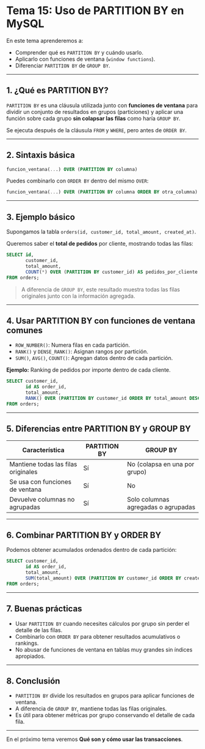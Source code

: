 # **Tema 15: Uso de PARTITION BY en MySQL**

En este tema aprenderemos a:

- Comprender qué es `PARTITION BY` y cuándo usarlo.
- Aplicarlo con funciones de ventana (`window functions`).
- Diferenciar `PARTITION BY` de `GROUP BY`.

---

## **1. ¿Qué es PARTITION BY?**

`PARTITION BY` es una cláusula utilizada junto con **funciones de ventana** para dividir un conjunto de resultados en grupos (particiones) y aplicar una función sobre cada grupo **sin colapsar las filas** como haría `GROUP BY`.

Se ejecuta después de la cláusula `FROM` y `WHERE`, pero antes de `ORDER BY`.

---

## **2. Sintaxis básica**

```sql
funcion_ventana(...) OVER (PARTITION BY columna)
```

Puedes combinarlo con `ORDER BY` dentro del mismo `OVER`:

```sql
funcion_ventana(...) OVER (PARTITION BY columna ORDER BY otra_columna)
```

---

## **3. Ejemplo básico**

Supongamos la tabla `orders(id, customer_id, total_amount, created_at)`.

Queremos saber el **total de pedidos** por cliente, mostrando todas las filas:

```sql
SELECT id,
       customer_id,
       total_amount,
       COUNT(*) OVER (PARTITION BY customer_id) AS pedidos_por_cliente
FROM orders;
```

> A diferencia de `GROUP BY`, este resultado muestra todas las filas originales junto con la información agregada.

---

## **4. Usar PARTITION BY con funciones de ventana comunes**

- `ROW_NUMBER()`: Numera filas en cada partición.
- `RANK()` y `DENSE_RANK()`: Asignan rangos por partición.
- `SUM()`, `AVG()`, `COUNT()`: Agregan datos dentro de cada partición.

**Ejemplo:** Ranking de pedidos por importe dentro de cada cliente.

```sql
SELECT customer_id,
       id AS order_id,
       total_amount,
       RANK() OVER (PARTITION BY customer_id ORDER BY total_amount DESC) AS rank_cliente
FROM orders;
```

---

## **5. Diferencias entre PARTITION BY y GROUP BY**

| Característica                      | PARTITION BY | GROUP BY                            |
| ----------------------------------- | ------------ | ----------------------------------- |
| Mantiene todas las filas originales | Sí           | No (colapsa en una por grupo)       |
| Se usa con funciones de ventana     | Sí           | No                                  |
| Devuelve columnas no agrupadas      | Sí           | Solo columnas agregadas o agrupadas |

---

## **6. Combinar PARTITION BY y ORDER BY**

Podemos obtener acumulados ordenados dentro de cada partición:

```sql
SELECT customer_id,
       id AS order_id,
       total_amount,
       SUM(total_amount) OVER (PARTITION BY customer_id ORDER BY created_at) AS acumulado
FROM orders;
```

---

## **7. Buenas prácticas**

- Usar `PARTITION BY` cuando necesites cálculos por grupo sin perder el detalle de las filas.
- Combinarlo con `ORDER BY` para obtener resultados acumulativos o rankings.
- No abusar de funciones de ventana en tablas muy grandes sin índices apropiados.

---

## **8. Conclusión**

- `PARTITION BY` divide los resultados en grupos para aplicar funciones de ventana.
- A diferencia de `GROUP BY`, mantiene todas las filas originales.
- Es útil para obtener métricas por grupo conservando el detalle de cada fila.

---

En el próximo tema veremos **Qué son y cómo usar las transacciones**.
